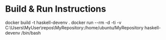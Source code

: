 # Build & Run Instructions
docker build -t haskell-devenv .
docker run --rm -d -ti -v C:\Users\MyUser\repos\MyRepository:/home/ubuntu/MyRepository haskell-devenv /bin/bash